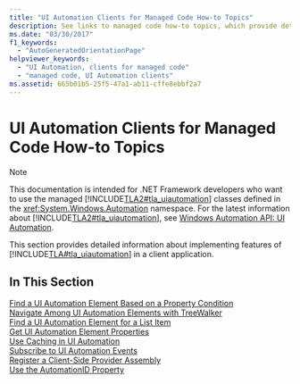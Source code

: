 ```yaml
---
title: "UI Automation Clients for Managed Code How-to Topics"
description: See links to managed code how-to topics, which provide detailed information about implementing features of Microsoft UI Automation in a client application.
ms.date: "03/30/2017"
f1_keywords: 
  - "AutoGeneratedOrientationPage"
helpviewer_keywords: 
  - "UI Automation, clients for managed code"
  - "managed code, UI Automation clients"
ms.assetid: 665b01b5-25f5-47a1-ab11-cffe8ebbf2a7
---
```

# UI Automation Clients for Managed Code How-to Topics

> [!NOTE]
> This documentation is intended for .NET Framework developers who want to use the managed [!INCLUDE[TLA2#tla_uiautomation](../../../includes/tla2sharptla-uiautomation-md.md)] classes defined in the <xref:System.Windows.Automation> namespace. For the latest information about [!INCLUDE[TLA2#tla_uiautomation](../../../includes/tla2sharptla-uiautomation-md.md)], see [Windows Automation API: UI Automation](/windows/win32/winauto/entry-uiauto-win32).  
  
 This section provides detailed information about implementing features of [!INCLUDE[TLA#tla_uiautomation](../../../includes/tlasharptla-uiautomation-md.md)] in a client application.  
  
## In This Section  

 [Find a UI Automation Element Based on a Property Condition](find-a-ui-automation-element-based-on-a-property-condition.md)  
 [Navigate Among UI Automation Elements with TreeWalker](navigate-among-ui-automation-elements-with-treewalker.md)  
 [Find a UI Automation Element for a List Item](find-a-ui-automation-element-for-a-list-item.md)  
 [Get UI Automation Element Properties](get-ui-automation-element-properties.md)  
 [Use Caching in UI Automation](use-caching-in-ui-automation.md)  
 [Subscribe to UI Automation Events](subscribe-to-ui-automation-events.md)  
 [Register a Client-Side Provider Assembly](register-a-client-side-provider-assembly.md)  
 [Use the AutomationID Property](use-the-automationid-property.md)
